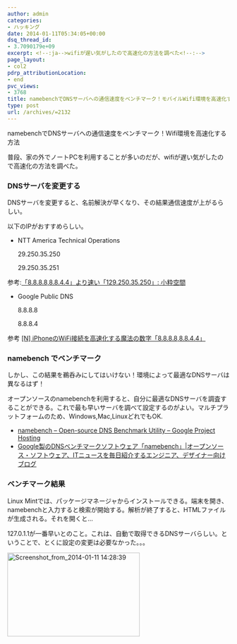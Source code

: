 ```yaml
---
author: admin
categories:
- ハッキング
date: 2014-01-11T05:34:05+00:00
dsq_thread_id:
- 3.7090179e+09
excerpt: <!--:ja-->wifiが遅い気がしたので高速化の方法を調べた<!--:-->
page_layout:
- col2
pdrp_attributionLocation:
- end
pvc_views:
- 3768
title: namebenchでDNSサーバへの通信速度をベンチマーク！モバイルWifi環境を高速化する方法
type: post
url: /archives/=2132
---
```


namebenchでDNSサーバへの通信速度をベンチマーク！Wifi環境を高速化する方法

普段、家の外でノートPCを利用することが多いのだが、wifiが遅い気がしたので高速化の方法を調べた。

### DNSサーバを変更する

DNSサーバを変更すると、名前解決が早くなり、その結果通信速度が上がるらしい。

以下のIPがおすすめらしい。

  * NTT America Technical Operations
    
    29.250.35.250
  
    29.250.35.251

参考:[「8.8.8.8,8.8.4.4」より速い「129.250.35.250」: 小粋空間][1]

  * Google Public DNS
    
    8.8.8.8
  
    8.8.8.4

参考 [[N] iPhoneのWiFi接続を高速化する魔法の数字「8.8.8.8,8.8.4.4」][2]

### namebench でベンチマーク

しかし、この結果を鵜呑みにしてはいけない！環境によって最適なDNSサーバは異なるはず！

オープンソースのnamebenchを利用すると、自分に最適なDNSサーバを調査することができる。これで最も早いサーバを調べて設定するのがよい。マルチプラットフォームのため、Windows,Mac,LinuxどれでもOK.

  * [namebench &#8211; Open-source DNS Benchmark Utility &#8211; Google Project Hosting][3]
  * [Google製のDNSベンチマークソフトウェア「namebench」|オープンソース・ソフトウェア、ITニュースを毎日紹介するエンジニア、デザイナー向けブログ][4]

### ベンチマーク結果

Linux Mintでは、パッケージマネージャからインストールできる。端末を開き、namebenchと入力すると検索が開始する。解析が終了すると、HTMLファイルが生成される。それを開くと…

127.0.1.1が一番早いとのこと。これは、自動で取得できるDNSサーバらしい。ということで、とくに設定の変更は必要なかった。。。

[<img src="https://futurismo.biz/wp-content/uploads/Screenshot_from_2014-01-11-142839-300x190.png" alt="Screenshot_from_2014-01-11 14:28:39" width="300" height="190" class="aligncenter size-medium wp-image-2133" />][5]

 [1]: http://www.koikikukan.com/archives/2011/09/17-035555.php
 [2]: http://netafull.net/iphone/038593.html
 [3]: https://code.google.com/p/namebench/
 [4]: http://www.moongift.jp/2009/10/namebench/
 [5]: https://futurismo.biz/wp-content/uploads/Screenshot_from_2014-01-11-142839.png